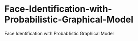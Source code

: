 # Face-Identification-with-Probabilistic-Graphical-Model
Face Identification with Probabilistic Graphical Model
